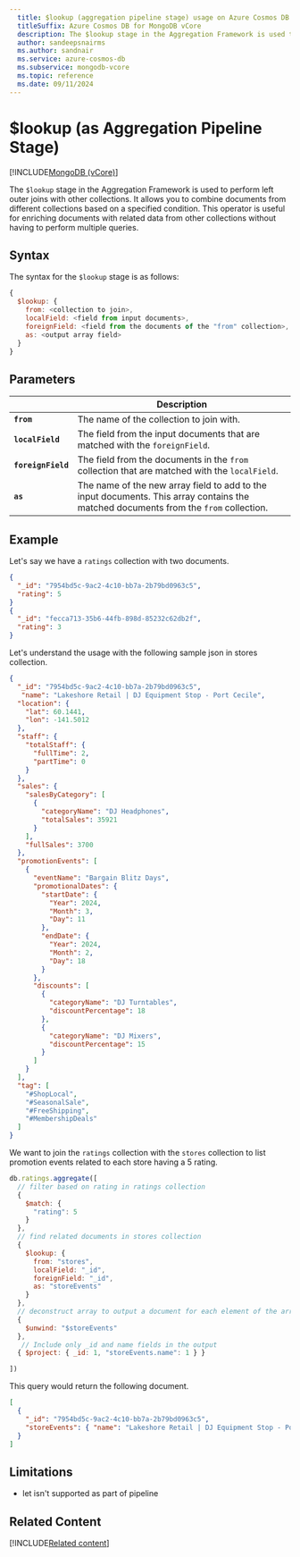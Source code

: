 ```yaml
---
  title: $lookup (aggregation pipeline stage) usage on Azure Cosmos DB for MongoDB vCore
  titleSuffix: Azure Cosmos DB for MongoDB vCore
  description: The $lookup stage in the Aggregation Framework is used to perform left outer joins with other collections.
  author: sandeepsnairms
  ms.author: sandnair
  ms.service: azure-cosmos-db
  ms.subservice: mongodb-vcore
  ms.topic: reference
  ms.date: 09/11/2024
---
```


# $lookup (as Aggregation Pipeline Stage)
[!INCLUDE[MongoDB (vCore)](~/reusable-content/ce-skilling/azure/includes/cosmos-db/includes/appliesto-mongodb-vcore.md)]

The `$lookup` stage in the Aggregation Framework is used to perform left outer joins with other collections. It allows you to combine documents from different collections based on a specified condition. This operator is useful for enriching documents with related data from other collections without having to perform multiple queries.

## Syntax

The syntax for the `$lookup` stage is as follows:

```javascript
{
  $lookup: {
    from: <collection to join>,
    localField: <field from input documents>,
    foreignField: <field from the documents of the "from" collection>,
    as: <output array field>
  }
}
```

## Parameters

| | Description |
| --- | --- |
| **`from`** | The name of the collection to join with.|
| **`localField`** | The field from the input documents that are matched with the `foreignField`.|
| **`foreignField`** | The field from the documents in the `from` collection that are matched with the `localField`.|
| **`as`** | The name of the new array field to add to the input documents. This array contains the matched documents from the `from` collection.|

## Example

Let's say we have a `ratings` collection with two documents.

```json
{
  "_id": "7954bd5c-9ac2-4c10-bb7a-2b79bd0963c5",
  "rating": 5
}
{
  "_id": "fecca713-35b6-44fb-898d-85232c62db2f",
  "rating": 3
}
```

Let's understand the usage with the following sample json in stores collection.
```json
{
  "_id": "7954bd5c-9ac2-4c10-bb7a-2b79bd0963c5",
   "name": "Lakeshore Retail | DJ Equipment Stop - Port Cecile",
  "location": {
    "lat": 60.1441,
    "lon": -141.5012
  },
  "staff": {
    "totalStaff": {
      "fullTime": 2,
      "partTime": 0
    }
  },
  "sales": {
    "salesByCategory": [
      {
        "categoryName": "DJ Headphones",
        "totalSales": 35921
      }
    ],
    "fullSales": 3700
  },
  "promotionEvents": [
    {
      "eventName": "Bargain Blitz Days",
      "promotionalDates": {
        "startDate": {
          "Year": 2024,
          "Month": 3,
          "Day": 11
        },
        "endDate": {
          "Year": 2024,
          "Month": 2,
          "Day": 18
        }
      },
      "discounts": [
        {
          "categoryName": "DJ Turntables",
          "discountPercentage": 18
        },
        {
          "categoryName": "DJ Mixers",
          "discountPercentage": 15
        }
      ]
    }
  ],
  "tag": [
    "#ShopLocal",
    "#SeasonalSale",
    "#FreeShipping",
    "#MembershipDeals"
  ]
}
```

We want to join the `ratings` collection with the `stores` collection to list promotion events related to each store having a 5 rating.


```javascript
db.ratings.aggregate([
  // filter based on rating in ratings collection
  {
    $match: {
      "rating": 5
    }
  },
  // find related documents in stores collection
  {
    $lookup: {
      from: "stores",
      localField: "_id",
      foreignField: "_id",
      as: "storeEvents"
    }
  },
  // deconstruct array to output a document for each element of the array
  {
    $unwind: "$storeEvents"
  },
   // Include only _id and name fields in the output 
  { $project: { _id: 1, "storeEvents.name": 1 } }  

])
```

This query would return the following document.

```json
[
  {
    "_id": "7954bd5c-9ac2-4c10-bb7a-2b79bd0963c5",
    "storeEvents": { "name": "Lakeshore Retail | DJ Equipment Stop - Port Cecile" }
  }
]
```


## Limitations

- let isn't supported as part of pipeline

## Related Content
[!INCLUDE[Related content](../includes/related-content.md)]